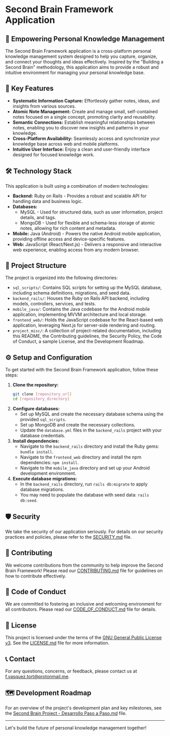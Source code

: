 # Second Brain Framework Application

## 🚀 Empowering Personal Knowledge Management

The Second Brain Framework application is a cross-platform personal knowledge management system designed to help you capture, organize, and connect your thoughts and ideas effectively. Inspired by the "Building a Second Brain" methodology, this application aims to provide a robust and intuitive environment for managing your personal knowledge base.

## 🌟 Key Features

-   **Systematic Information Capture:** Effortlessly gather notes, ideas, and insights from various sources.
-   **Atomic Note Management:** Create and manage small, self-contained notes focused on a single concept, promoting clarity and reusability.
-   **Semantic Connections:** Establish meaningful relationships between notes, enabling you to discover new insights and patterns in your knowledge.
-   **Cross-Platform Availability:** Seamlessly access and synchronize your knowledge base across web and mobile platforms.
-   **Intuitive User Interface:** Enjoy a clean and user-friendly interface designed for focused knowledge work.

## 🛠️ Technology Stack

This application is built using a combination of modern technologies:

-   **Backend:** Ruby on Rails - Provides a robust and scalable API for handling data and business logic.
-   **Databases:**
    -   MySQL - Used for structured data, such as user information, project details, and tags.
    -   MongoDB - Used for flexible and schema-less storage of atomic notes, allowing for rich content and metadata.
-   **Mobile:** Java (Android) - Powers the native Android mobile application, providing offline access and device-specific features.
-   **Web:** JavaScript (React/Next.js) - Delivers a responsive and interactive web experience, enabling access from any modern browser.

## 📂 Project Structure

The project is organized into the following directories:

-   `sql_scripts/`: Contains SQL scripts for setting up the MySQL database, including schema definitions, migrations, and seed data.
-   `backend_rails/`: Houses the Ruby on Rails API backend, including models, controllers, services, and tests.
-   `mobile_java/`: Contains the Java codebase for the Android mobile application, implementing MVVM architecture and local storage.
-   `frontend_web/`: Holds the JavaScript codebase for the React-based web application, leveraging Next.js for server-side rendering and routing.
-   `project_misc/`: A collection of project-related documentation, including this README, the Contributing guidelines, the Security Policy, the Code of Conduct, a sample License, and the Development Roadmap.

## ⚙️ Setup and Configuration

To get started with the Second Brain Framework application, follow these steps:

1.  **Clone the repository:**
    ```bash
    git clone [repository_url]
    cd [repository_directory]
    ```
2.  **Configure databases:**
    -   Set up MySQL and create the necessary database schema using the provided `sql_scripts`.
    -   Set up MongoDB and create the necessary collections.
    -   Update the `database.yml` files in the `backend_rails` project with your database credentials.
3.  **Install dependencies:**
    -   Navigate to the `backend_rails` directory and install the Ruby gems: `bundle install`.
    -   Navigate to the `frontend_web` directory and install the npm dependencies: `npm install`.
    -   Navigate to the `mobile_java` directory and set up your Android development environment.
4.  **Execute database migrations:**
    -   In the `backend_rails` directory, run `rails db:migrate` to apply database migrations.
    -   You may need to populate the database with seed data: `rails db:seed`.

## 🛡️ Security

We take the security of our application seriously. For details on our security practices and policies, please refer to the [SECURITY.md](SECURITY.md) file.

## 🤝 Contributing

We welcome contributions from the community to help improve the Second Brain Framework! Please read our [CONTRIBUTING.md](CONTRIBUTING.md) file for guidelines on how to contribute effectively.

## 📜 Code of Conduct

We are committed to fostering an inclusive and welcoming environment for all contributors. Please read our [CODE_OF_CONDUCT.md](CODE_OF_CONDUCT.md) file for details.

## 📝 License

This project is licensed under the terms of the [GNU General Public License v3](LICENSE.md). See the [LICENSE.md](LICENSE.md) file for more information.

## 📞 Contact

For any questions, concerns, or feedback, please contact us at [f.vasquez.tort@protonmail.me](mailto:f.vasquez.tort@protonmail.me).

## 🗺️ Development Roadmap

For an overview of the project's development plan and key milestones, see the [Second Brain Project - Desarrollo Paso a Paso.md](Second%20Brain%20Project%20-%20Desarrollo%20Paso%20a%20Paso.md) file.

---

Let's build the future of personal knowledge management together!